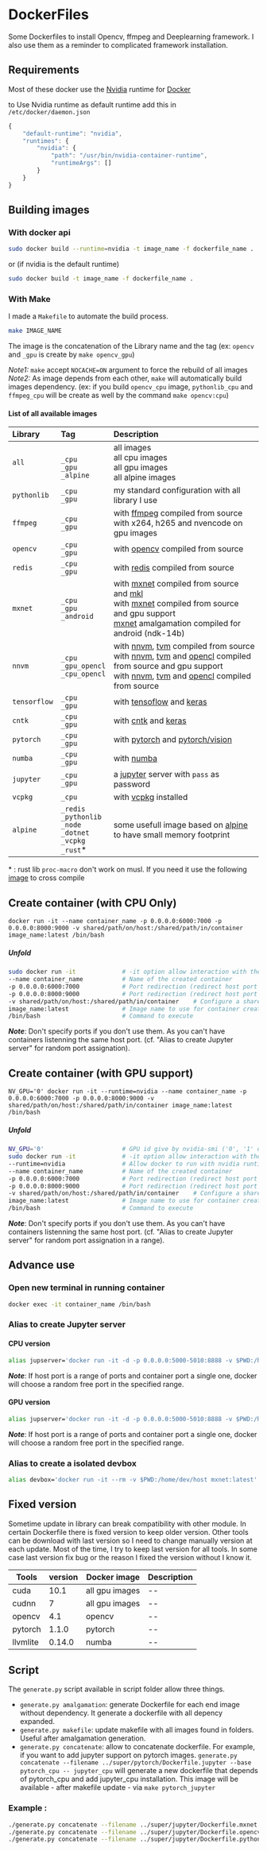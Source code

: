 # DockerFiles

Some Dockerfiles to install Opencv, ffmpeg and Deeplearning framework. I also use them as a reminder to complicated framework installation.

## Requirements

Most of these docker use the [Nvidia][1] runtime for [Docker][2]

[1]: https://github.com/NVIDIA/nvidia-docker
[2]: https://www.docker.com/

to Use Nvidia runtime as default runtime add this in `/etc/docker/daemon.json`
```javascript
{
    "default-runtime": "nvidia",
    "runtimes": {
        "nvidia": {
            "path": "/usr/bin/nvidia-container-runtime",
            "runtimeArgs": []
        }
    }
}
```

## Building images

### With docker api

```bash
sudo docker build --runtime=nvidia -t image_name -f dockerfile_name .
```

or (if nvidia is the default runtime)

```bash
sudo docker build -t image_name -f dockerfile_name .
```

### With Make

I made a `Makefile` to automate the build process.

```bash
make IMAGE_NAME
```
The image is the concatenation of the Library name and the tag (ex: `opencv` and `_gpu` is create by `make opencv_gpu`)

*Note1:* `make` accept `NOCACHE=ON` argument to force the rebuild of all images<br>
*Note2:* As image depends from each other, `make` will automatically build images dependency. (ex: if you build `opencv_cpu` image,  `pythonlib_cpu` and `ffmpeg_cpu` will be create as well by the command `make opencv:cpu`)

#### List of all available images
| Library | Tag | Description |
|:-- |:-- |:-- |
| `all` | <br> `_cpu` <br> `_gpu` <br> `_alpine`| all images <br> all cpu images <br> all gpu images <br> all alpine images|
| `pythonlib` | `_cpu` <br> `_gpu` | my standard configuration with all library I use |
| `ffmpeg` | `_cpu` <br> `_gpu` | with [ffmpeg](https://ffmpeg.org/) compiled from source with x264, h265 and nvencode on gpu images |
| `opencv` | `_cpu` <br> `_gpu` | with [opencv](http://opencv.org/) compiled from source |
| `redis` | `_cpu` <br> `_gpu` | with [redis](https://redis.io/) compiled from source |
| `mxnet` | `_cpu` <br> `_gpu` <br> `_android`| with [mxnet](http://mxnet.io/) compiled from source and [mkl](https://software.intel.com/en-us/mkl) <br> with [mxnet](http://mxnet.io/)  compiled from source and gpu support <br> [mxnet](http://mxnet.io/) amalgamation compiled for android (ndk-14b) |
| `nnvm` | `_cpu` <br> `_gpu_opencl` <br> `_cpu_opencl`| with [nnvm](https://github.com/dmlc/nnvm), [tvm](https://github.com/dmlc/tvm) compiled from source <br> with [nnvm](https://github.com/dmlc/nnvm), [tvm](https://github.com/dmlc/tvm) and [opencl](https://fr.wikipedia.org/wiki/OpenCL) compiled from source and gpu support <br> with [nnvm](https://github.com/dmlc/nnvm), [tvm](https://github.com/dmlc/tvm) and [opencl](https://fr.wikipedia.org/wiki/OpenCL) compiled from source|
| `tensorflow` | `_cpu` <br> `_gpu` | with [tensoflow](https://www.tensorflow.org/) and [keras](https://keras.io/)|
| `cntk` | `_cpu` <br> `_gpu` | with [cntk](http://cntk.ai) and [keras](https://keras.io/)|
| `pytorch` | `_cpu` <br> `_gpu` | with [pytorch](http://pytorch.org/) and [pytorch/vision](https://github.com/pytorch/vision)|
| `numba` | `_cpu` <br> `_gpu` | with [numba](http://numba.pydata.org/) |
| `jupyter` | `_cpu` <br> `_gpu` | a [jupyter](http://jupyter.org/) server with `pass` as password |
| `vcpkg` | `_cpu` | with [vcpkg](https://github.com/microsoft/vcpkg) installed |
| `alpine` | `_redis` <br> `_pythonlib` <br> `_node` <br> `_dotnet` <br> `_vcpkg` <br> `_rust`*  | some usefull image based on [alpine](https://alpinelinux.org/) to have small memory footprint |

\* : rust lib `proc-macro` don't work on musl. If you need it use the following [image](https://github.com/emk/rust-musl-builder) to cross compile

## Create container (with CPU Only)

```
docker run -it --name container_name -p 0.0.0.0:6000:7000 -p 0.0.0.0:8000:9000 -v shared/path/on/host:/shared/path/in/container image_name:latest /bin/bash
```

##### Unfold

```bash
sudo docker run -it             # -it option allow interaction with the container
--name container_name           # Name of the created container
-p 0.0.0.0:6000:7000            # Port redirection (redirect host port 6000 to container port 7000)
-p 0.0.0.0:8000:9000            # Port redirection (redirect host port 8000 to container port 9000)
-v shared/path/on/host:/shared/path/in/container    # Configure a shared directory between host and container
image_name:latest               # Image name to use for container creation
/bin/bash                       # Command to execute
```
***Note***: Don't specify ports if you don't use them. As you can't have containers listenning the same host port. (cf. "Alias to create Jupyter server" for random port assignation).


## Create container (with GPU support)

```
NV_GPU='0' docker run -it --runtime=nvidia --name container_name -p 0.0.0.0:6000:7000 -p 0.0.0.0:8000:9000 -v shared/path/on/host:/shared/path/in/container image_name:latest /bin/bash
```

##### Unfold

```bash
NV_GPU='0'                      # GPU id give by nvidia-smi ('0', '1' or '0,1' for GPU0, GPU2 or both)
sudo docker run -it             # -it option allow interaction with the container
--runtime=nvidia                # Allow docker to run with nvidia runtime to support GPU
--name container_name           # Name of the created container
-p 0.0.0.0:6000:7000            # Port redirection (redirect host port 6000 to container port 7000)
-p 0.0.0.0:8000:9000            # Port redirection (redirect host port 8000 to container port 9000)
-v shared/path/on/host:/shared/path/in/container    # Configure a shared directory between host and container
image_name:latest               # Image name to use for container creation
/bin/bash                       # Command to execute
```
***Note***: Don't specify ports if you don't use them. As you can't have containers listenning the same host port. (cf. "Alias to create Jupyter server" for random port assignation in a range).


## Advance use

### Open new terminal in running container

```bash
docker exec -it container_name /bin/bash
```

### Alias to create Jupyter server
#### CPU version

```bash
alias jupserver='docker run -it -d -p 0.0.0.0:5000-5010:8888 -v $PWD:/home/dev/host jupyter_cpu:latest'
```

***Note***: If host port is a range of ports and container port a single one, docker will choose a random free port in the specified range.

#### GPU version

```bash
alias jupserver='docker run -it -d -p 0.0.0.0:5000-5010:8888 -v $PWD:/home/dev/host jupyter_gpu:latest'
```

***Note***: If host port is a range of ports and container port a single one, docker will choose a random free port in the specified range.

### Alias to create a isolated devbox
```bash
alias devbox='docker run -it --rm -v $PWD:/home/dev/host mxnet:latest'
```

## Fixed version

Sometime update in library can break compatibility with other module.
In certain Dockerfile there is fixed version to keep older version.
Other tools can be download with last version so I need to change manually version at each update.
Most of the time, I try to keep last version for all tools.
In some case last version fix bug or the reason I fixed the version without I know it.

| Tools | version | Docker image | Description |
| -- | -- | -- | -- |
| cuda | 10.1 | all gpu images | -- |
| cudnn | 7 | all gpu images | -- |
| opencv | 4.1 | opencv | -- |
| pytorch | 1.1.0 | pytorch | -- |
| llvmlite | 0.14.0 | numba | -- |

## Script

The `generate.py` script available in script folder allow three things.
* `generate.py amalgamation`: generate Dockerfile for each end image without dependency. It generate a dockerfile with all depency expanded.
* `generate.py makefile`: update makefile with all images found in folders. Useful after amalgamation generation.
* `generate.py concatenate`: allow to concatenate dockerfile. For example, if you want to add jupyter support on pytorch images. `generate.py concatenate --filename ../super/pytorch/Dockerfile.jupyter --base pytorch_cpu -- jupyter_cpu` will generate a new dockerfile that depends of pytorch_cpu and add jupyter_cpu installation. This image will be available - after makefile update - via `make pytorch_jupyter`

### Example :
```bash
./generate.py concatenate --filename ../super/jupyter/Dockerfile.mxnet --base mxnet_cpu_mkl -- jupyter_cpu
./generate.py concatenate --filename ../super/jupyter/Dockerfile.opencv --base opencv_cpu -- jupyter_cpu
./generate.py concatenate --filename ../super/jupyter/Dockerfile.pythonlib --base pythonlib_cpu -- jupyter_cpu
```

